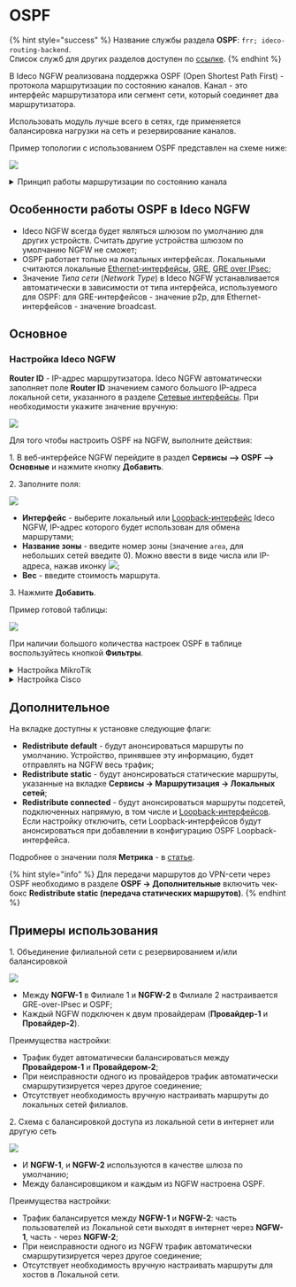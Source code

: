 # OSPF 

{% hint style="success" %}
Название службы раздела **OSPF**: `frr; ideco-routing-backend`. \
Список служб для других разделов доступен по [ссылке](/settings/server-management/terminal/README.md).
{% endhint %}

В Ideco NGFW реализована поддержка OSPF (Open Shortest Path First) - протокола маршрутизации по состоянию каналов. Канал - это интерфейс маршрутизатора или сегмент сети, который соединяет два маршрутизатора. 

Использовать модуль лучше всего в сетях, где применяется балансировка нагрузки на сеть и резервирование каналов.

Пример топологии с использованием OSPF представлен на схеме ниже:

![](/.gitbook/assets/ospf6.png)

<details>

<summary>Принцип работы маршрутизации по состоянию канала</summary>

**1. Установление отношений смежности с соседними устройствами**

Маршрутизатор, использующий OSPF, отправляет hello-пакеты на мультикастовый адрес 224.0.0.5 со всех интерфейсов, где запущен OSPF. При наличии соседнего устройства маршрутизатор пытается установить с ним отношения смежности.

<img src="/.gitbook/assets/ospf1.png" alt="" data-size="original">

**2. Обмен объявлениями о состоянии каналов**

После установления смежности устройства выполняют обмен LSA. LSA содержат информацию о состоянии и стоимости каждого канала с прямым подключением.

<img src="/.gitbook/assets/ospf2.png" alt="" data-size="original">

**3. Создание базы данных состояния связи**

На основе объявления LSA маршрутизаторы собирают базу данных, в которой содержатся данные о топологии сети в области.

<img src="/.gitbook/assets/ospf3.png" alt="" data-size="original">

**4. Исполнение алгоритма SPF**

На устройствах выполняется алгоритм SPF, результатом которого является создание дерева кратчайших путей.

<img src="/.gitbook/assets/ospf4.png" alt="" data-size="original">

**5. Выбор лучшего маршрута**

На основании данных дерева SPF обновляются данные в таблице IP-маршрутизации. 
Маршрут добавляется в таблицу маршрутизации, если отсутствует источник маршрута к той же сети с меньшим административным расстоянием, например, статический маршрут. \
Решения по маршрутизации пакетов принимаются на основе записей в таблице маршрутизации.

<img src="/.gitbook/assets/ospf5.png" alt="" data-size="original">

</details>

## Особенности работы OSPF в Ideco NGFW

* Ideco NGFW всегда будет являться шлюзом по умолчанию для других устройств. Считать другие устройства шлюзом по умолчанию NGFW не сможет;
* OSPF работает только на локальных интерфейсах. Локальными считаются локальные [Ethernet-интерфейсы](/settings/services/connection-to-provider/local-ethernet.md), [GRE](/settings/services/connection-to-provider/README.md#туннельные-интерфейсы), [GRE over IPsec](/settings/services/ipsec/site-to-site/ipsec-utm-to-utm-transport.md);
* Значение *Типа сети* (*Network Type*) в Ideco NGFW устанавливается автоматически в зависимости от типа интерфейса, используемого для OSPF: для GRE-интерфейсов - значение p2p, для Ethernet-интерфейсов - значение broadcast.

## Основное

### Настройка Ideco NGFW

**Router ID** - IP-адрес маршрутизатора. Ideco NGFW автоматически заполняет поле **Router ID** значением самого большого IP-адреса локальной сети, указанного в разделе [Сетевые интерфейсы](connection-to-provider/README.md). При необходимости укажите значение вручную:

![](/.gitbook/assets/ospf.png)

Для того чтобы настроить OSPF на NGFW, выполните действия:

1\. В веб-интерфейсе NGFW перейдите в раздел **Сервисы –> OSPF –> Основные** и нажмите кнопку **Добавить**.

2\. Заполните поля:

![](/.gitbook/assets/ospf7.png)

* **Интерфейс** - выберите локальный или [Loopback-интерфейс](/settings/services/connection-to-provider/loopback.md) Ideco NGFW, IP-адрес которого будет использован для обмена маршрутами;
* **Название зоны** - введите номер зоны (значение `area`, для небольших сетей введите 0). Можно ввести в виде числа или IP-адреса, нажав иконку ![](/.gitbook/assets/icon-ospf.png);
* **Вес** - введите стоимость маршрута.
  
3\. Нажмите **Добавить**.

Пример готовой таблицы:

![](/.gitbook/assets/ospf8.png)

При наличии большого количества настроек OSPF в таблице воспользуйтесь кнопкой **Фильтры**.

<details>

<summary>Настройка MikroTik</summary>

1\. Авторизуйтесь на MikroTik и выполните команду:

`routing ospf area add area-id=х.х.х.х default-cost=1 disabled=no inject-summary-lsa=no name=area1 type=default`

* `х.х.х.х` - **название зоны, которое указали при настройке Ideco NGFW**. ID должен быть уникален для каждого роутера;

2\. Для передачи любых других сетей соседним устройствам по динамической маршрутизации введите команду:

`routing ospf network add network=(другая подсеть)/24 area=area1`

3\. Повторите команду из п. 1 для добавления каждой подсети;

4\. Для вывода таблицы маршрутизации введите команду:

`ip route print`

</details>

<details>

<summary>Настройка Cisco</summary>

1\. Настройте локальный интерфейс Cisco:

```
enable
conf t
interface GigabitEthernet0/1
ip address <локальный IP Cisco> <маска подсети>
no shutdown
exit
```

2\. Настройте внешний интерфейс Cisco:

```
enable
conf t
interface GigabitEthernet0/0
ip address <внешний IP Cisco> <маска подсети>
no shutdown
exit
```

3\. Проверьте наличие связи между Ideco NGFW и Cisco. Для этого в консоли Cisco используйте команду `ping <внешний IP NGFW>`. Результат вывода команды - наличие ICMP-ответов.

4\. Сохраните настройки конфигурации:

```
write memory
```

5\. Запустите на Cisco процесс OSPF:

```
enable
conf t
router ospf 1
```

6\. По умолчанию отключите отправку hello-пакетов на всех интерфейсах и включите на нужных интерфейсах:

```
passive-interface default
no passive-interface GigabitEthernet0/0
```

* `GigabitEthernet0/0` - название интерфейса.

7\. Укажите сети, маршруты до которых хотите анонсировать:

```
network <IP-адрес подсети> <wildcart-маска подсети> area <номер зоны, указанный при настройке Ideco NGFW>
```

Пример команды:

```
network 192.168.100.0 0.0.255.255 area 0
```

8\. Если Cisco получил уведомление вида `*Dec 18 10:02:03.628: %OSPF-5-ADJCHG: Process 1, Nbr 192.168.122.73 on GigabitEthernet0/0 from LOADING to FULL, Loading Done`, соседские отношения установлены.

9\. Для просмотра списка соседей воспользуйтесь командой `show ip ospf neighbor`:

![](/.gitbook/assets/ospf12.png)

10\. Для вывода таблицы маршрутизации введите команду `show ip route` (в таблице должны появиться маршруты до сетей NGFW):

![](/.gitbook/assets/ospf13.png)

</details>

## Дополнительное

На вкладке доступны к установке следующие флаги:

* **Redistribute default** - будут анонсироваться маршруты по умолчанию. Устройство, принявшее эту информацию, будет отправлять на NGFW весь трафик;
* **Redistribute static** - будут анонсироваться статические маршруты, указанные на вкладке **Сервисы -> Маршрутизация -> Локальных сетей**;
* **Redistribute connected** - будут анонсироваться маршруты подсетей, подключенных напрямую, в том числе и [Loopback-интерфейсов](/settings/services/connection-to-provider/loopback.md). Если настройку отключить, сети Loopback-интерфейсов будут анонсироваться при добавлении в конфигурацию OSPF Loopback-интерфейса.

Подробнее о значении поля **Метрика** - в [статье](https://docs.frrouting.org/en/latest/ospfd.html#ospf-redistribute).

{% hint style="info" %}
Для передачи маршрутов до VPN-сети через OSPF необходимо в разделе **OSPF -> Дополнительные** включить чек-бокс **Redistribute static (передача статических маршрутов)**.
{% endhint %}

## Примеры использования

1\. Объединение филиальной сети с резервированием и/или балансировкой

![](/.gitbook/assets/ospf14.png)

* Между **NGFW-1** в Филиале 1 и **NGFW-2** в Филиале 2 настраивается GRE-over-IPsec и OSPF;
* Каждый NGFW подключен к двум провайдерам (**Провайдер-1** и **Провайдер-2**). 

Преимущества настройки:

* Трафик будет автоматически балансироваться между **Провайдером-1** и **Провайдером-2**;
* При неисправности одного из провайдеров трафик автоматически смаршрутизируется через другое соединение;
* Отсутствует необходимость вручную настраивать маршруты до локальных сетей филиалов.

2\. Схема с балансировкой доступа из локальной сети в интернет или другую сеть

![](/.gitbook/assets/ospf15.png)

* И **NGFW-1**, и **NGFW-2** используются в качестве шлюза по умолчанию;
* Между балансировщиком и каждым из NGFW настроена OSPF.

Преимущества настройки:

* Трафик балансируется между **NGFW-1** и **NGFW-2**: часть пользователей из Локальной сети выходят в интернет через **NGFW-1**, часть - через **NGFW-2**;
* При неисправности одного из NGFW трафик автоматически смаршрутизируется через другое соединение;
* Отсутствует необходимость вручную настраивать маршруты для хостов в Локальной сети.
